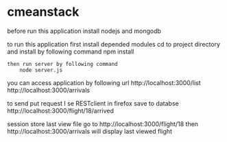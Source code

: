 cmeanstack
==========

before run this application install nodejs and mongodb

to run this application 
	first install depended modules
	cd to project directory and install by following command 
		npm install
		
	then run server by following command
		node server.js

you can access application by following url 
http://localhost:3000/list
http://localhost:3000/arrivals

to send put request I se RESTclient in firefox
save to databse
http://localhost:3000/flight/18/arrived

session store last view file 
go to 
http://localhost:3000/flight/18
then
http://localhost:3000/arrivals will display last viewed flight
